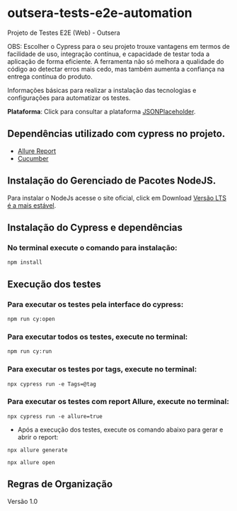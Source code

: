 # outsera-tests-e2e-automation

Projeto de Testes E2E (Web) - Outsera

OBS: Escolher o Cypress para o seu projeto trouxe vantagens em termos de facilidade de uso, integração contínua, e capacidade de testar toda a aplicação de forma eficiente. A ferramenta não só melhora a qualidade do código ao detectar erros mais cedo, mas também aumenta a confiança na entrega contínua do produto.

Informações básicas para realizar a instalação das tecnologias e configurações para automatizar os testes. 

**Plataforma**: Click para consultar a plataforma [JSONPlaceholder](https://jsonplaceholder.typicode.com/guide/).

## Dependências utilizado com cypress no projeto.

+ [Allure Report](https://github.com/Shelex/cypress-allure-plugin)
+ [Cucumber](https://github.com/badeball/cypress-cucumber-preprocessor)

## Instalação do Gerenciado de Pacotes NodeJS.

Para instalar o NodeJs acesse o site oficial, click em Download [Versão LTS é a mais estável](https://nodejs.org/en/). 


## Instalação do Cypress e dependências

### No terminal execute o comando para instalação:

```
npm install
```

## Execução dos testes

### Para executar os testes pela interface do cypress:

```
npm run cy:open
```
### Para executar todos os testes, execute no terminal: 

```
npm run cy:run
```

### Para executar os testes por tags, execute no terminal:

```
npx cypress run -e Tags=@tag
```

### Para executar os testes com report Allure, execute no terminal:

```
npx cypress run -e allure=true
```

* Após a execução dos testes, execute os comando abaixo para gerar e abrir o report:
```
npx allure generate
```
```
npx allure open
```
 
## Regras de Organização

Versão 1.0 

